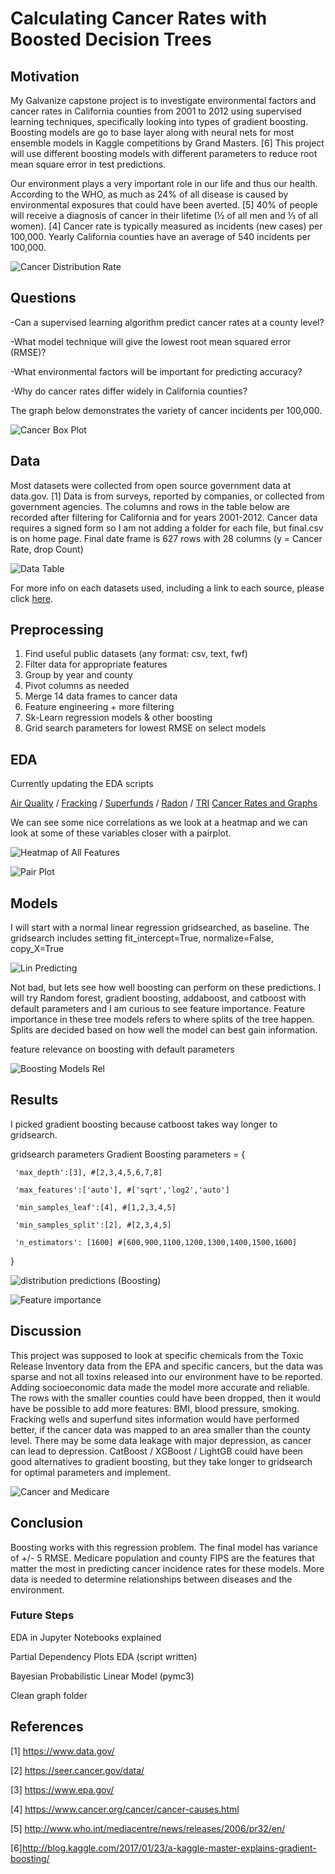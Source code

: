 # Calculating Cancer Rates with Boosted Decision Trees

## Motivation

My Galvanize capstone project is to investigate environmental factors and cancer rates in California counties from 2001 to 2012 using supervised learning techniques, specifically looking into types of gradient boosting. Boosting models are go to base layer along with neural nets for most ensemble models in Kaggle competitions by Grand Masters. [6] This project will use different boosting models with different parameters to reduce root mean square error in test predictions.

Our environment plays a very important role in our life and thus our health. According to the WHO, as much as 24% of all disease is caused by environmental exposures that could have been averted. [5] 40% of people will receive a diagnosis of cancer in their lifetime (½ of all men and ⅓ of all women). [4] Cancer rate is typically measured as incidents (new cases) per 100,000.  Yearly California counties have an average of 540 incidents per 100,000.

![Cancer Distribution Rate](https://github.com/DataDanD/CancerCapstone/blob/master/Graphs/Updated/CancerIncidents.png)


## Questions

-Can a supervised learning algorithm predict cancer rates at a county level?

-What model technique will give the lowest root mean squared error (RMSE)?

-What environmental factors will be important for predicting accuracy?

-Why do cancer rates differ widely in California counties? 

The graph below demonstrates the variety of cancer incidents per 100,000.

![Cancer Box Plot](https://github.com/DataDanD/CancerCapstone/blob/master/Graphs/Updated/CountyCancer.png)


## Data

Most datasets were collected from open source government data at data.gov. [1] Data is from surveys, reported by  companies, or collected from government agencies. The columns and rows in the table below are recorded after filtering for California and for years 2001-2012. Cancer data requires a signed form so I am not adding a folder for each file, but final.csv is on home page. Final date frame is 627 rows with 28 columns (y = Cancer Rate, drop Count)

![Data Table](https://github.com/DataDanD/Cancer-Capstone-Portfolio/blob/master/Graphs/DataTable.png)

For more info on each datasets used, including a link to each source, please click [here](https://github.com/DataDanD/Cancer-Capstone-Portfolio/blob/master/Data.md).


## Preprocessing

1) Find useful public datasets (any format: csv, text, fwf)
2) Filter data for appropriate features
3) Group by year and county
4) Pivot columns as needed
5) Merge 14 data frames to cancer data
6) Feature engineering + more filtering
7) Sk-Learn regression models & other boosting
8) Grid search parameters for lowest RMSE on select models


## EDA

Currently updating the EDA scripts

[Air Quality](https://github.com/DataDanD/Cancer-Capstone-Portfolio/tree/master/Jupyters) / [Fracking](https://github.com/DataDanD/Cancer-Capstone-Portfolio/tree/master/Jupyters) / [Superfunds](https://github.com/DataDanD/Cancer-Capstone-Portfolio/tree/master/Jupyters) / [Radon](https://github.com/DataDanD/Cancer-Capstone-Portfolio/tree/master/Jupyters) / [TRI](https://github.com/DataDanD/Cancer-Capstone-Portfolio/tree/master/Jupyters)
[Cancer Rates and Graphs](https://github.com/DataDanD/Cancer-Capstone-Portfolio/tree/master/Jupyters)

We can see some nice correlations as we look at a heatmap and we can look at some of these variables closer with a pairplot.

![Heatmap of All Features](https://github.com/DataDanD/CancerCapstone/blob/master/Graphs/heatmap.png)

![Pair Plot](https://github.com/DataDanD/CancerCapstone/blob/master/Graphs/Updated/Pair4.png)


## Models

I will start with a normal linear regression gridsearched, as baseline. The gridsearch includes setting fit_intercept=True, normalize=False, copy_X=True

![Lin Predicting](https://github.com/DataDanD/CancerCapstone/blob/master/Graphs/Updated/Lin.png)

Not bad, but lets see how well boosting can perform on these predictions. I will try Random forest, gradient boosting, addaboost, and catboost with default parameters and I am curious to see feature importance. Feature importance in these tree models refers to where splits of the tree happen. Splits are decided based on how well the model can best gain information.

feature relevance on boosting with default parameters

![Boosting Models Rel](https://github.com/DataDanD/Cancer-Capstone-Portfolio/blob/master/Graphs/PosterBoosting.png)


## Results

I picked gradient boosting because catboost takes way longer to gridsearch.

gridsearch parameters Gradient Boosting
parameters = {

     'max_depth':[3], #[2,3,4,5,6,7,8]
     
     'max_features':['auto'], #['sqrt','log2','auto']
     
     'min_samples_leaf':[4], #[1,2,3,4,5]
     
     'min_samples_split':[2], #[2,3,4,5]
     
     'n_estimators': [1600] #[600,900,1100,1200,1300,1400,1500,1600]
}

![distribution predictions (Boosting)](https://github.com/DataDanD/Cancer-Capstone-Portfolio/blob/master/Graphs/PosterPredicting.png)

![Feature importance](https://github.com/DataDanD/Cancer-Capstone-Portfolio/blob/master/Graphs/PosterImportance.png)


## Discussion

This project was supposed to look at specific chemicals from the Toxic Release Inventory data from the EPA and specific cancers, but the data was sparse and not all toxins released into our environment have to be reported. Adding socioeconomic data made the model more accurate and reliable. The rows with the smaller counties could have been dropped, then it would have be possible to add more features: BMI, blood pressure, smoking. Fracking wells and superfund sites information would have performed better, if the cancer data was mapped to an area smaller than the county level. There may be some data leakage with major depression, as cancer can lead to depression. CatBoost / XGBoost / LightGB could have been good alternatives to gradient boosting, but they take longer to gridsearch for optimal parameters and implement.

![Cancer and Medicare](https://github.com/DataDanD/CancerCapstone/blob/master/Graphs/Updated/CanInMedPop.png)


## Conclusion 

Boosting works with this regression problem. The final model has variance of +/- 5 RMSE. Medicare population and county FIPS are the features that matter the most in predicting cancer incidence rates for these models. More data is needed to determine relationships between diseases and the environment. 


### Future Steps
EDA in Jupyter Notebooks explained

Partial Dependency Plots EDA (script written)

Bayesian Probabilistic Linear Model (pymc3)

Clean graph folder


## References
[1] https://www.data.gov/

[2] https://seer.cancer.gov/data/

[3] https://www.epa.gov/

[4] https://www.cancer.org/cancer/cancer-causes.html

[5] http://www.who.int/mediacentre/news/releases/2006/pr32/en/ 

[6]http://blog.kaggle.com/2017/01/23/a-kaggle-master-explains-gradient-boosting/ 

